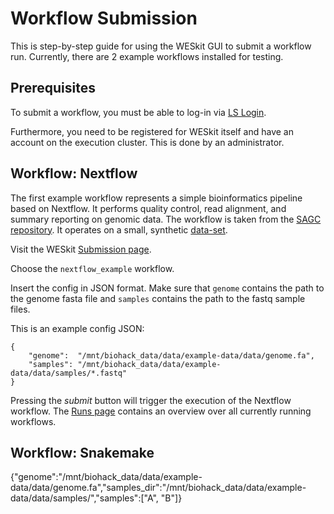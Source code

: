 # Workflow Submission

This is step-by-step guide for using the WESkit GUI to submit a workflow run. Currently, there are 2 example workflows installed for testing.

## Prerequisites

To submit a workflow, you must be able to log-in via [LS Login](https://lifescience-ri.eu/ls-login/). 

Furthermore, you need to be registered for WESkit itself and have an account on the execution cluster. This is done by an administrator.

## Workflow: Nextflow

The first example workflow represents a simple bioinformatics pipeline based on Nextflow. It performs quality control, read alignment, and summary reporting on genomic data. The workflow is taken from the [SAGC repository](https://github.com/sagc-bioinformatics/nextflow-example-workflow-2024/blob/main/main.nf). It operates on a small, synthetic [data-set](https://github.com/snakemake/snakemake-tutorial-data/tree/master).

Visit the WESkit [Submission page](https://weskit.bihealth.org/submit). 

Choose the `nextflow_example` workflow.

Insert the config in JSON format. Make sure that `genome` contains the path to the genome fasta file and `samples` contains the path to the fastq sample files.

This is an example config JSON:
```
{
    "genome":  "/mnt/biohack_data/data/example-data/data/genome.fa",
    "samples": "/mnt/biohack_data/data/example-data/data/samples/*.fastq"
}
```

Pressing the *submit* button will trigger the execution of the Nextflow workflow. The [Runs page](https://weskit.bihealth.org/runs) contains an overview over all currently running workflows.

## Workflow: Snakemake




{"genome":"/mnt/biohack_data/data/example-data/data/genome.fa","samples_dir":"/mnt/biohack_data/data/example-data/data/samples/","samples":["A", "B"]}